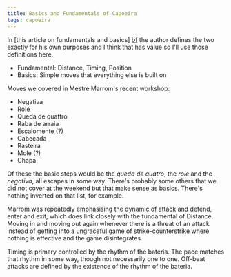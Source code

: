 ```yaml
---
title: Basics and Fundamentals of Capoeira
tags: capoeira
---
```

In [this article on fundamentals and basics] [bf] the author defines the two exactly for his own purposes and I think that has value so I'll use those definitions here.

* Fundamental: Distance, Timing, Position
* Basics: Simple moves that everything else is built on

Moves we covered in Mestre Marrom's recent workshop:

* Negativa
* Role
* Queda de quattro
* Raba de arraia
* Escalomente (?)
* Cabecada
* Rasteira
* Mole (?)
* Chapa

Of these the basic steps would be the _queda de quatro_, the _role_ and the _negativa_, all escapes in some way. There's probably some others that we did not cover at the weekend but that make sense as basics. There's nothing inverted on that list, for example.

Marrom was repeatedly emphasising the dynamic of attack and defend, enter and exit, which does link closely with the fundamental of Distance. Moving in and moving out again whenever there is a threat of an attack instead of getting into a ungraceful game of strike-counterstrike where nothing is effective and the game disintegrates.

Timing is primary controlled by the rhythm of the bateria. The pace matches that rhythm in some way, though not necessarily one to one. Off-beat attacks are defined by the existence of the rhythm of the bateria.

[bf]: <http://www.omnimovement.com/blog-2/> "Fundamentals vs Basics: What’s the Difference and Why Does it Matter?"
